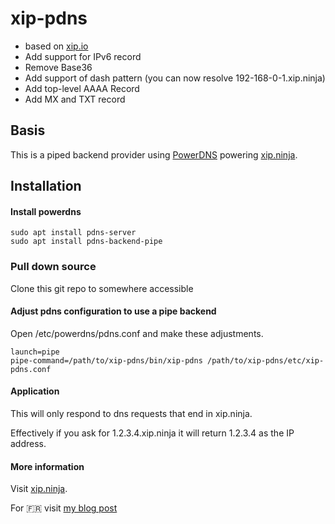 # xip-pdns

- based on [xip.io](https://github.com/basecamp/xip-pdns)
- Add support for IPv6 record 
- Remove Base36  
- Add support of dash pattern (you can now resolve 192-168-0-1.xip.ninja)
- Add top-level AAAA Record 
- Add MX and TXT record 

## Basis
This is a piped backend provider using [PowerDNS](http://powerdns.com/) powering [xip.ninja](https://xip.ninja/).

## Installation

#### Install powerdns
```
sudo apt install pdns-server
sudo apt install pdns-backend-pipe
```
### Pull down source
Clone this git repo to somewhere accessible

#### Adjust pdns configuration to use a pipe backend
Open /etc/powerdns/pdns.conf and make these adjustments.

```
launch=pipe
pipe-command=/path/to/xip-pdns/bin/xip-pdns /path/to/xip-pdns/etc/xip-pdns.conf
```

#### Application
This will only respond to dns requests that end in xip.ninja.

Effectively if you ask for 1.2.3.4.xip.ninja it will return 1.2.3.4 as the IP address. 

#### More information 

Visit [xip.ninja](https://xip.ninja/). 

For 🇫🇷 visit [my blog post](https://www.julienmousqueton.fr/un-enregistrement-dns-sans-nom-de-domaine) 
